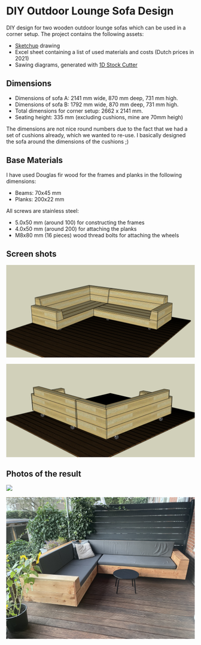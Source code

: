# DIY Outdoor Lounge Sofa Design
DIY design for two wooden outdoor lounge sofas which can be used in a corner setup.
The project contains the following assets:
* [Sketchup](https://sketchup.com) drawing
* Excel sheet containing a list of used materials and costs (Dutch prices in 2021)
* Sawing diagrams, generated with [1D Stock Cutter](http://www.astrokettle.com/pr1dsc.html)

## Dimensions

* Dimensions of sofa A: 2141 mm wide, 870 mm deep, 731 mm high. 
* Dimensions of sofa B: 1792 mm wide, 870 mm deep, 731 mm high.
* Total dimensions for corner setup: 2662 x 2141 mm.
* Seating height: 335 mm (excluding cushions, mine are 70mm heigh)

The dimensions are not nice round numbers due to the fact that we had a set of cushions already, which we wanted to re-use. I basically designed the sofa around the dimensions of the cushions ;)


## Base Materials
I have used Douglas fir wood for the frames and planks in the following dimensions:
* Beams: 70x45 mm
* Planks: 200x22 mm

All screws are stainless steel:
* 5.0x50 mm (around 100) for constructing the frames
* 4.0x50 mm (around 200) for attaching the planks
* M8x80 mm (16 pieces) wood thread bolts for attaching the wheels

## Screen shots
![](./Overview.png)

![](./Overview-back.png)

## Photos of the result
![](./Result.jpg)

![](./Result-with-cushions.jpg)
